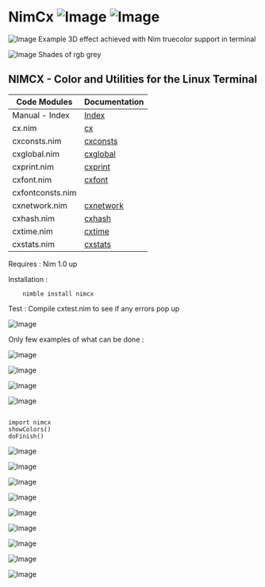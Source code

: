 # NimCx   ![Image](https://camo.githubusercontent.com/b0224997019dec4e51d692c722ea9bee2818c837/68747470733a2f2f696d672e736869656c64732e696f2f6769746875622f6c6963656e73652f6d6173686170652f6170697374617475732e737667)   ![Image](https://raw.githubusercontent.com/yglukhov/nimble-tag/master/nimble.png)

![Image](http://qqtop.github.io/table0409.png?raw=true)
Example 3D effect achieved with Nim truecolor support in terminal


![Image](http://qqtop.github.io/greyshades.png?raw=true)
Shades of rgb grey


 NIMCX - Color and Utilities for the Linux Terminal
--------------------------------------------------------



| Code  Modules    | Documentation                                       |
|------------------|-----------------------------------------------------|
| Manual - Index   | [Index](https://qqtop.github.io/theindex.html)      | 
| cx.nim           | [cx](https://qqtop.github.io/cx.html)               |
| cxconsts.nim     | [cxconsts](https://qqtop.github.io/cxconsts.html)   |                
| cxglobal.nim     | [cxglobal](https://qqtop.github.io/cxglobal.html)   |               
| cxprint.nim      | [cxprint](https://qqtop.github.io/cxprint.html)     |             
| cxfont.nim       | [cxfont](https://qqtop.github.io/cxfont.html)       |
| cxfontconsts.nim |                                                     |     
| cxnetwork.nim    | [cxnetwork](https://qqtop.github.io/cxnetwork.html) |                               
| cxhash.nim       | [cxhash](https://qqtop.github.io/cxhash.html)       |           
| cxtime.nim       | [cxtime](https://qqtop.github.io/cxtime.html)       |                   
| cxstats.nim      | [cxstats](https://qqtop.github.io/cxstats.html)     |             



Requires     : Nim 1.0 up 

Installation : 


```
    nimble install nimcx

```

Test         :  Compile cxtest.nim  to see if any errors pop up 


![Image](http://qqtop.github.io/nimfbm.png?raw=true)


Only few examples of what can be done :

![Image](http://qqtop.github.io/nimspirals.png?raw=true)


![Image](http://qqtop.github.io/sierpcarpet.png?raw=true)


![Image](http://qqtop.github.io/nimspectrum.png?raw=true)


![Image](http://qqtop.github.io/nimblues.png?raw=true)


```nimrod         

import nimcx
showColors()
doFinish()

```


![Image](http://qqtop.github.io/nimcolors1.png?raw=true)

![Image](http://qqtop.github.io/nimcolors2.png?raw=true)

![Image](http://qqtop.github.io/nimcolors3.png?raw=true)

![Image](http://qqtop.github.io/nimcolors4.png?raw=true)

![Image](http://qqtop.github.io/nimcolors5.png?raw=true)

![Image](http://qqtop.github.io/nimcolors6.png?raw=true)

![Image](http://qqtop.github.io/nimcolors7.png?raw=true)

![Image](http://qqtop.github.io/nimcolors8.png?raw=true)

     
  
![Image](http://qqtop.github.io/qqtop1.png?raw=true)
